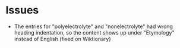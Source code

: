 # Issues

* The entries for "polyelectrolyte" and "nonelectrolyte" had wrong
  heading indentation, so the content shows up under "Etymology"
  instead of English (fixed on Wiktionary)
